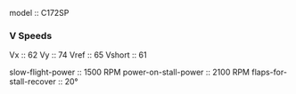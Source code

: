 model :: C172SP

### V Speeds
Vx :: 62
Vy :: 74
Vref :: 65
Vshort :: 61

slow-flight-power :: 1500 RPM
power-on-stall-power :: 2100 RPM
flaps-for-stall-recover :: 20°
